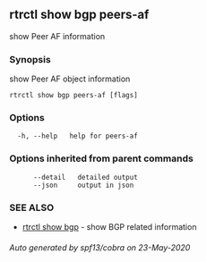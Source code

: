 ## rtrctl show bgp peers-af

show Peer AF information

### Synopsis


show Peer AF object information

```
rtrctl show bgp peers-af [flags]
```

### Options

```
  -h, --help   help for peers-af
```

### Options inherited from parent commands

```
      --detail   detailed output
      --json     output in json
```

### SEE ALSO
* [rtrctl show bgp](rtrctl_show_bgp.md)	 - show BGP related information

###### Auto generated by spf13/cobra on 23-May-2020
